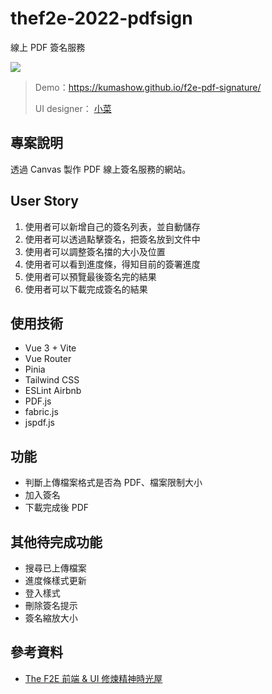 # thef2e-2022-pdfsign

線上 PDF 簽名服務

![](https://i.imgur.com/2axZdz0.png)

> Demo：https://kumashow.github.io/f2e-pdf-signature/
> 
> UI designer： [小菜](https://noarzxcvbnm.github.io/PersonalWebsite/)

## 專案說明

透過 Canvas 製作 PDF 線上簽名服務的網站。

## User Story

1. 使用者可以新增自己的簽名列表，並自動儲存
2. 使用者可以透過點擊簽名，把簽名放到文件中
3. 使用者可以調整簽名擋的大小及位置
4. 使用者可以看到進度條，得知目前的簽署進度
5. 使用者可以預覽最後簽名完的結果
6. 使用者可以下載完成簽名的結果


## 使用技術

  * Vue 3 + Vite
  * Vue Router
  * Pinia
  * Tailwind CSS
  * ESLint Airbnb
  * PDF.js
  * fabric.js
  * jspdf.js

## 功能

  * 判斷上傳檔案格式是否為 PDF、檔案限制大小
  * 加入簽名
  * 下載完成後 PDF

## 其他待完成功能

  * 搜尋已上傳檔案
  * 進度條樣式更新
  * 登入樣式
  * 刪除簽名提示
  * 簽名縮放大小
  
## 參考資料

 * [The F2E 前端 & UI 修煉精神時光屋](https://2022.thef2e.com)
